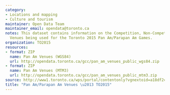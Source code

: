 ```yaml
---
category:
- Locations and mapping
- Culture and tourism
maintainer: Open Data Team
maintainer_email: opendata@toronto.ca
notes: This dataset contains information on the Competition, Non-Competition and Training
  Venues being used for the Toronto 2015 Pan Am/Parapan Am Games.
organization: TO2015
resources:
- format: ZIP
  name: Pan Am Venues (WGS84)
  url: http://opendata.toronto.ca/gcc/pan_am_venues_public_wgs84.zip
- format: ZIP
  name: Pan Am Venues (MTM3)
  url: http://opendata.toronto.ca/gcc/pan_am_venues_public_mtm3.zip
source: http://www1.toronto.ca/wps/portal/contentonly?vgnextoid=a18df2ce6e818410VgnVCM10000071d60f89RCRD&vgnextchannel=1a66e03bb8d1e310VgnVCM10000071d60f89RCRD
title: "Pan Am/Parapan Am Venues \u2013 TO2015"
---
```

